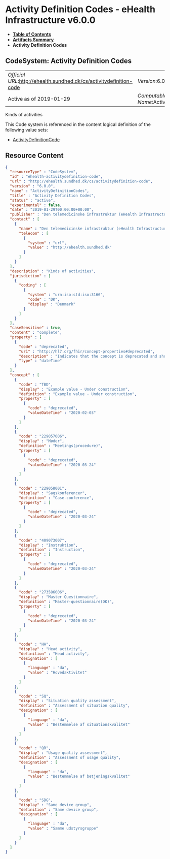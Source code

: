 # Activity Definition Codes - eHealth Infrastructure v6.0.0

* [**Table of Contents**](toc.md)
* [**Artifacts Summary**](artifacts.md)
* **Activity Definition Codes**

## CodeSystem: Activity Definition Codes 

| | |
| :--- | :--- |
| *Official URL*:http://ehealth.sundhed.dk/cs/activitydefinition-code | *Version*:6.0.0 |
| Active as of 2019-01-29 | *Computable Name*:ActivityDefinitionCodes |

 
Kinds of activities 

 This Code system is referenced in the content logical definition of the following value sets: 

* [ActivityDefinitionCode](ValueSet-ehealth-activitydefinition-code.md)



## Resource Content

```json
{
  "resourceType" : "CodeSystem",
  "id" : "ehealth-activitydefinition-code",
  "url" : "http://ehealth.sundhed.dk/cs/activitydefinition-code",
  "version" : "6.0.0",
  "name" : "ActivityDefinitionCodes",
  "title" : "Activity Definition Codes",
  "status" : "active",
  "experimental" : false,
  "date" : "2019-01-29T00:00:00+00:00",
  "publisher" : "Den telemedicinske infrastruktur (eHealth Infrastructure)",
  "contact" : [
    {
      "name" : "Den telemedicinske infrastruktur (eHealth Infrastructure)",
      "telecom" : [
        {
          "system" : "url",
          "value" : "http://ehealth.sundhed.dk"
        }
      ]
    }
  ],
  "description" : "Kinds of activities",
  "jurisdiction" : [
    {
      "coding" : [
        {
          "system" : "urn:iso:std:iso:3166",
          "code" : "DK",
          "display" : "Denmark"
        }
      ]
    }
  ],
  "caseSensitive" : true,
  "content" : "complete",
  "property" : [
    {
      "code" : "deprecated",
      "uri" : "http://hl7.org/fhir/concept-properties#deprecated",
      "description" : "Indicates that the concept is deprecated and should not be used",
      "type" : "dateTime"
    }
  ],
  "concept" : [
    {
      "code" : "TBD",
      "display" : "Example value - Under construction",
      "definition" : "Example value - Under construction",
      "property" : [
        {
          "code" : "deprecated",
          "valueDateTime" : "2020-02-03"
        }
      ]
    },
    {
      "code" : "229057006",
      "display" : "Møder",
      "definition" : "Meetings(procedure)",
      "property" : [
        {
          "code" : "deprecated",
          "valueDateTime" : "2020-03-24"
        }
      ]
    },
    {
      "code" : "229058001",
      "display" : "Sagskonferencer",
      "definition" : "Case-conference",
      "property" : [
        {
          "code" : "deprecated",
          "valueDateTime" : "2020-03-24"
        }
      ]
    },
    {
      "code" : "409073007",
      "display" : "Instruktion",
      "definition" : "Instruction",
      "property" : [
        {
          "code" : "deprecated",
          "valueDateTime" : "2020-03-24"
        }
      ]
    },
    {
      "code" : "273586006",
      "display" : "Master Questionnaire",
      "definition" : "Master-questionnaire(DK)",
      "property" : [
        {
          "code" : "deprecated",
          "valueDateTime" : "2020-03-24"
        }
      ]
    },
    {
      "code" : "HA",
      "display" : "Head activity",
      "definition" : "Head activity",
      "designation" : [
        {
          "language" : "da",
          "value" : "Hovedaktivitet"
        }
      ]
    },
    {
      "code" : "SQ",
      "display" : "Situation quality assessment",
      "definition" : "Assessment of situation quality",
      "designation" : [
        {
          "language" : "da",
          "value" : "Bestemmelse af situationskvalitet"
        }
      ]
    },
    {
      "code" : "QR",
      "display" : "Usage quality assessment",
      "definition" : "Assessment of usage quality",
      "designation" : [
        {
          "language" : "da",
          "value" : "Bestemmelse af betjeningskvalitet"
        }
      ]
    },
    {
      "code" : "SDG",
      "display" : "Same device group",
      "definition" : "Same device group",
      "designation" : [
        {
          "language" : "da",
          "value" : "Samme udstyrsgruppe"
        }
      ]
    }
  ]
}

```
